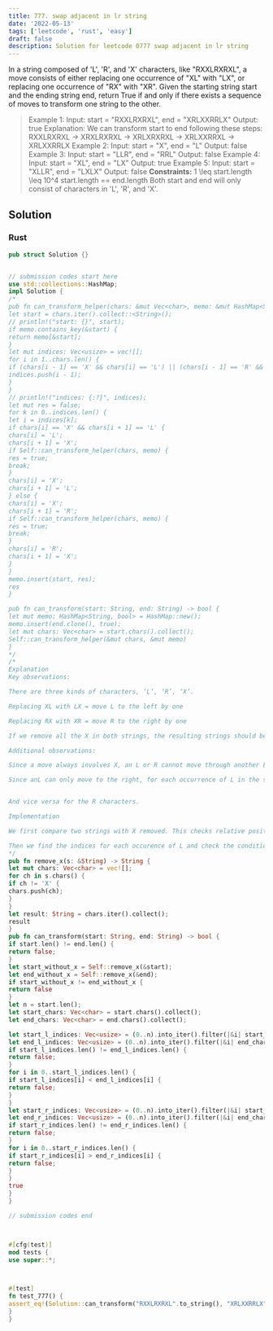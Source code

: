 ```yaml
---
title: 777. swap adjacent in lr string
date: '2022-05-13'
tags: ['leetcode', 'rust', 'easy']
draft: false
description: Solution for leetcode 0777 swap adjacent in lr string
---
```




In a string composed of 'L', 'R', and 'X' characters, like "RXXLRXRXL", a move consists of either replacing one occurrence of "XL" with "LX", or replacing one occurrence of "RX" with "XR". Given the starting string start and the ending string end, return True if and only if there exists a sequence of moves to transform one string to the other.



>   Example 1:
>   Input: start <TeX>=</TeX> "RXXLRXRXL", end <TeX>=</TeX> "XRLXXRRLX"
>   Output: true
>   Explanation: We can transform start to end following these steps:
>   RXXLRXRXL ->
>   XRXLRXRXL ->
>   XRLXRXRXL ->
>   XRLXXRRXL ->
>   XRLXXRRLX
>   Example 2:
>   Input: start <TeX>=</TeX> "X", end <TeX>=</TeX> "L"
>   Output: false
>   Example 3:
>   Input: start <TeX>=</TeX> "LLR", end <TeX>=</TeX> "RRL"
>   Output: false
>   Example 4:
>   Input: start <TeX>=</TeX> "XL", end <TeX>=</TeX> "LX"
>   Output: true
>   Example 5:
>   Input: start <TeX>=</TeX> "XLLR", end <TeX>=</TeX> "LXLX"
>   Output: false
**Constraints:**
>   	1 <TeX>\leq</TeX> start.length <TeX>\leq</TeX> 10^4
>   	start.length <TeX>=</TeX><TeX>=</TeX> end.length
>   	Both start and end will only consist of characters in 'L', 'R', and 'X'.


## Solution


### Rust
```rust
pub struct Solution {}


// submission codes start here
use std::collections::HashMap;
impl Solution {
/*
pub fn can_transform_helper(chars: &mut Vec<char>, memo: &mut HashMap<String, bool>) -> bool {
let start = chars.iter().collect::<String>();
// println!("start: {}", start);
if memo.contains_key(&start) {
return memo[&start];
}
let mut indices: Vec<usize> = vec![];
for i in 1..chars.len() {
if (chars[i - 1] == 'X' && chars[i] == 'L') || (chars[i - 1] == 'R' && chars[i] == 'X') {
indices.push(i - 1);
}
}
// println!("indices: {:?}", indices);
let mut res = false;
for k in 0..indices.len() {
let i = indices[k];
if chars[i] == 'X' && chars[i + 1] == 'L' {
chars[i] = 'L';
chars[i + 1] = 'X';
if Self::can_transform_helper(chars, memo) {
res = true;
break;
}
chars[i] = 'X';
chars[i + 1] = 'L';
} else {
chars[i] = 'X';
chars[i + 1] = 'R';
if Self::can_transform_helper(chars, memo) {
res = true;
break;
}
chars[i] = 'R';
chars[i + 1] = 'X';
}
}
memo.insert(start, res);
res
}

pub fn can_transform(start: String, end: String) -> bool {
let mut memo: HashMap<String, bool> = HashMap::new();
memo.insert(end.clone(), true);
let mut chars: Vec<char> = start.chars().collect();
Self::can_transform_helper(&mut chars, &mut memo)
}
*/
/*
Explanation
Key observations:

There are three kinds of characters, ‘L’, ‘R’, ‘X’.

Replacing XL with LX = move L to the left by one

Replacing RX with XR = move R to the right by one

If we remove all the X in both strings, the resulting strings should be the same.

Additional observations:

Since a move always involves X, an L or R cannot move through another L or R.

Since anL can only move to the right, for each occurrence of L in the start string, its position should be to the same or to the left of its corresponding L in the end string.


And vice versa for the R characters.

Implementation

We first compare two strings with X removed. This checks relative position between Ls and Rs are correct.

Then we find the indices for each occurence of L and check the condition in the above figure. Then we do the same for R.
*/
pub fn remove_x(s: &String) -> String {
let mut chars: Vec<char> = vec![];
for ch in s.chars() {
if ch != 'X' {
chars.push(ch);
}
}
let result: String = chars.iter().collect();
result
}
pub fn can_transform(start: String, end: String) -> bool {
if start.len() != end.len() {
return false;
}
let start_without_x = Self::remove_x(&start);
let end_without_x = Self::remove_x(&end);
if start_without_x != end_without_x {
return false
}
let n = start.len();
let start_chars: Vec<char> = start.chars().collect();
let end_chars: Vec<char> = end.chars().collect();

let start_l_indices: Vec<usize> = (0..n).into_iter().filter(|&i| start_chars[i] == 'L').collect();
let end_l_indices: Vec<usize> = (0..n).into_iter().filter(|&i| end_chars[i] == 'L').collect();
if start_l_indices.len() != end_l_indices.len() {
return false;
}
for i in 0..start_l_indices.len() {
if start_l_indices[i] < end_l_indices[i] {
return false;
}
}
let start_r_indices: Vec<usize> = (0..n).into_iter().filter(|&i| start_chars[i] == 'R').collect();
let end_r_indices: Vec<usize> = (0..n).into_iter().filter(|&i| end_chars[i] == 'R').collect();
if start_r_indices.len() != end_r_indices.len() {
return false;
}
for i in 0..start_r_indices.len() {
if start_r_indices[i] > end_r_indices[i] {
return false;
}
}
true
}
}

// submission codes end



#[cfg(test)]
mod tests {
use super::*;



#[test]
fn test_777() {
assert_eq!(Solution::can_transform("RXXLRXRXL".to_string(), "XRLXXRRLX".to_string()), true);
}
}

```
